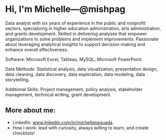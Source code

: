 # Hi, I'm Michelle—@mishpag

Data analyst with six years of experience in the public and nonprofit sectors, specializing in higher education administration, arts administration, and grants development. Skilled in delivering analyses that empower organizations to solve problems and implement improvements. Passionate about leveraging analytical insights to support decision-making and enhance overall effectiveness.

Software: Microsoft Excel, Tableau, MySQL, Microsoft PowerPoint.

Data Methods: Statistical analysis, data visualization, presentation design, data cleaning, data discovery, data exploration, data modeling, data storytelling.

Additional Skills: Project management, policy analysis, stakeholder management, technical writing, grant development.

## More about me:

- LinkedIn: www.linkedin.com/in/michellepaguada. 
- How I work: lead with curiosity, always willing to learn, and create checklists!

